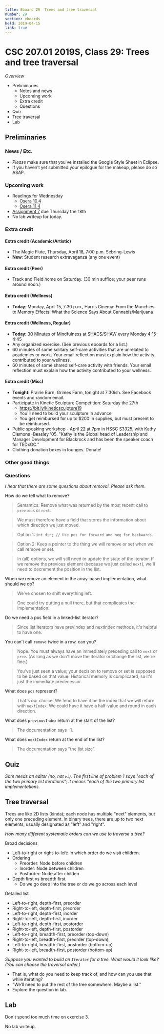 ```yaml
---
title: Eboard 29  Trees and tree traversal
number: 29
section: eboards
held: 2019-04-15
link: true
---
```

CSC 207.01 2019S, Class 29:  Trees and tree traversal
=====================================================

_Overview_

* Preliminaries
    * Notes and news
    * Upcoming work
    * Extra credit
    * Questions
* Quiz
* Tree traversal
* Lab

Preliminaries
-------------

### News / Etc.

* _Please_ make sure that you've installed the Google Style Sheet in Eclipse.
* If you haven't yet submitted your epilogue for the makeup, please do so
  ASAP.

### Upcoming work

* Readings for Wednesday
    * [Osera 10.4](https://www.cs.grinnell.edu/~rebelsky/Courses/CSC207/osera/chap10.pdf)
    * [Osera 11.4](https://www.cs.grinnell.edu/~rebelsky/Courses/CSC207/osera/chap11.pdf)
* [Assignment 7](../assignments/assignment07) due Thursday the 18th
* No lab writeup for today.

### Extra credit

#### Extra credit (Academic/Artistic)

* The Magic Flute, Thursday, April 18, 7:00 p.m. Sebring-Lewis
* **New**: Student research extravaganza (any one event)

#### Extra credit (Peer)

* Track and Field home on Saturday.  (30 min suffice; your peer runs
  around noon.)

#### Extra credit (Wellness)

* **Today**:
  Monday, April 15, 7:30 p.m., Harris Cinema: From the Munchies to
  Memory Effects: What the Science Says About Cannabis/Marijuana

#### Extra credit (Wellness, Regular)

* **Today**:
  30 Minutes of Mindfulness at SHACS/SHAW every Monday 4:15-4:45
* Any organized exercise.  (See previous eboards for a list.)
* 60 minutes of some solitary self-care activities that are unrelated to 
  academics or work.  Your email reflection must explain how
  the activity contributed to your wellness.
* 60 minutes of some shared self-care activity with friends.  Your email 
  reflection must explain how the activity contributed to your wellness.

#### Extra credit (Misc)

* **Tonight**: Prairie Burn, Grimes Farm, tonight at 7:30ish.  See 
  Facebook events and random email.
* Participate in Kinetic Sculpture Competition: Saturday the 27th
    * <https://bit.ly/kineticsculpture19>
    * You'll need to build your sculpture in advance
    * You get reimbursed for up to $200 in supplies, but must present
      to be reimbursed.
* Public speaking workshop - April 22 at 7pm in HSSC S3325, with
  Kathy Clemons=Beasley '05.  "Kathy is the Global head of Leadership
  and Manager Development for Blackrock and has been the speaker
  coach for TEDxGC."
* Clothing donation boxes in lounges.  Donate! 

### Other good things

### Questions

_I hear that there are some questions about removal.  Please ask them._

How do we tell what to remove?

> Semantics: Remove what was returned by the most recent call to
  `previous` or `next`.

> We must therefore have a field that stores the information about
  which direction we just moved.

> Option 1: `int dir; // Use pos for forward and neg for backwards.`

> Option 2: Keep a pointer to the thing we will remove or set when
  we call remove or set.  

> In (all) options, we will still need to update the state of the
  iterator.  If we remove the previous element (because we just
  called `next`), we'll need to decrement the position in the list.

When we remove an element in the array-based implementation, what
should we do?

> We've chosen to shift everything left.

> One could try putting a null there, but that complicates the implementation.

Do we need a pos field in a linked-list iterator?

> Since list iterators have prevIndex and nextIndex methods, it's helpful
  to have one.

You can't call `remove` twice in a row, can you?

> Nope.  You must always have an immediately preceding call to `next` or
  `prev`.  (As long as we don't move the iterator or change the list, 
  we're fine.)

> You've just seen a value; your decision to remove or set is supposed to be
  based on that value.  Historical memory is complicated, so it's just
  the immediate predecessor.

What does `pos` represent?

> That's our choice.  We tend to have it be the index that we will return
  with `nextIndex`.  We could have it have a half-value and round in
  each direction.

What does `previousIndex` return at the start of the list?

> The documentation says -1.

What does `nextIndex` return at the end of the list?

> The documentation says "the list size".


Quiz
----

_Sam needs an editor (no, not `vi`).  The first line of problem 1 says
"each of the two primary list iterations"; it means "each of the two
primary list *implementations*._

Tree traversal
--------------

Trees are like 2D lists (kinda); each node has multiple "next" elements,
but only one preceding element.  In binary trees, there are up to two
next elements, usually designated as "left" and "right".

_How many different systematic orders can we use to traverse a tree?_

Broad decisions

* Left-to-right or right-to-left: In which order do we visit children.
* Ordering
    * Preorder: Node before children 
    * Inorder: Node between children
    * Postorder: Node after childen
* Depth first vs breadth first
    * Do we go deep into the tree or do we go across each level

Detailed list

* Left-to-right, depth-first, preorder
* Right-to-left, depth-first, preorder
* Left-to-right, depth-first, inorder
* Right-to-left, depth-first, inorder
* Left-to-right, depth-first, postorder
* Right-to-left, depth-first, postorder
* Left-to-right, breadth-first, preorder (top-down)
* Right-to-left, breadth-first, preorder (top-down)
* Left-to-right, breadth-first, postorder (bottom-up)
* Right-to-left, breadth-first, postorder (bottom-up)

_Suppose you wanted to build an `Iterator` for a tree.  What would it
look like?  (You can choose the traversal order.)_

* That is, what do you need to keep track of, and how can you use that
  while iterating?
* "We'll need to put the rest of the tree somewhere.  Maybe a list."
* Explore the question in lab.

Lab
---

Don't spend too much time on exercise 3.

No lab writeup.

